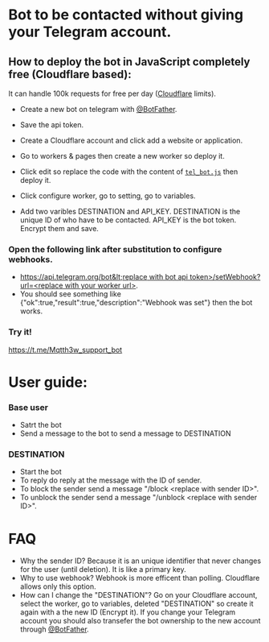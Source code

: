 # Bot to be contacted without giving your Telegram account.

## How to deploy the bot in JavaScript completely free (Cloudflare based):
It can handle 100k requests for free per day ([Cloudflare](https://www.cloudflare.com/) limits).

- Create a new bot on telegram with [@BotFather](https://telegram.me/BotFather).
- Save the api token.

- Create a Cloudflare account and click add a website or application.
- Go to workers & pages then create a new worker so deploy it.
- Click edit so replace the code with the content of [`tel_bot.js`](./tel_bot.js) then deploy it.
- Click configure worker, go to setting, go to variables.
- Add two varibles DESTINATION and API_KEY. DESTINATION is the unique ID of who have to be contacted. API_KEY is the bot token. Encrypt them and save.

### Open the following link after substitution to configure webhooks.
- [https://api.telegram.org/bot&lt;replace with bot api token&gt;/setWebhook?url=&lt;replace with your worker url&gt;](URL).
- You should see something like {"ok":true,"result":true,"description":"Webhook was set"} then the bot works.

### Try it!
https://t.me/Mqtth3w_support_bot

# User guide:
### Base user
- Satrt the bot
- Send a message to the bot to send a message to DESTINATION
### DESTINATION
- Start the bot
- To reply do reply at the message with the ID of sender. 
- To block the sender send a message "/block &lt;replace with sender ID&gt;".
- To unblock the sender send a message "/unblock &lt;replace with sender ID&gt;".

# FAQ
- Why the sender ID? Because it is an unique identifier that never changes for the user (until deletion). It is like a primary key.
- Why to use webhook? Webhook is more efficent than polling. Cloudflare allows only this option.
- How can I change the "DESTINATION"? Go on your Cloudflare account, select the worker, go to variables, deleted "DESTINATION" so create it again with a the new ID (Encrypt it). If you change your Telegram account you should also transefer the bot ownership to the new account through [@BotFather](https://telegram.me/BotFather).

